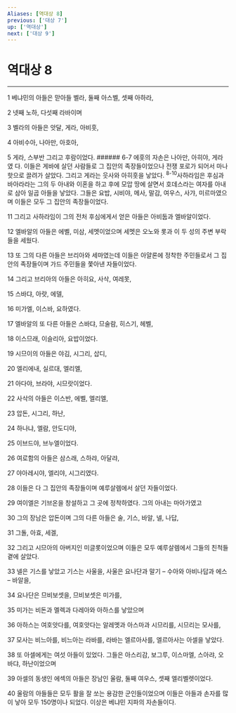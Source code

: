 ```yaml
---
Aliases: [역대상 8]
previous: ['대상 7']
up: ['역대상']
next: ['대상 9']
---
```

# 역대상 8

***


1 베냐민의 아들은 맏아들 벨라, 둘째 아스벨, 셋째 아하라, 

2 넷째 노하, 다섯째 라바이며 

3 벨라의 아들은 앗달, 게라, 아비훗, 

4 아비수아, 나아만, 아호아, 

5 게라, 스부반 그리고 후람이었다. ###### 6-7 에훗의 자손은 나아만, 아히야, 게라였 다. 이들은 게바에 살던 사람들로 그 집안의 족장들이었으나 전쟁 포로가 되어서 마나핫으로 끌려가 살았다. 그리고 게라는 웃사와 아히훗을 낳았다. <sup class="versenum">8-10</sup>사하라임은 후심과 바아라라는 그의 두 아내와 이혼을 하고 후에 모압 땅에 살면서 호데스라는 여자를 아내로 삼아 일곱 아들을 낳았다. 그들은 요밥, 시비야, 메사, 말감, 여우스, 사갸, 미르마였으며 이들은 모두 그 집안의 족장들이었다. 

11 그리고 사하라임이 그의 전처 후심에게서 얻은 아들은 아비둡과 엘바알이었다. 

12 엘바알의 아들은 에벨, 미삼, 세멧이었으며 세멧은 오노와 롯과 이 두 성의 주변 부락들을 세웠다. 

13 또 그의 다른 아들은 브리아와 세마였는데 이들은 아얄론에 정착한 주민들로서 그 집안의 족장들이며 가드 주민들을 쫓아낸 자들이었다. 

14 그리고 브리아의 아들은 아히요, 사삭, 여레못, 

15 스바댜, 아랏, 에델, 

16 미가엘, 이스바, 요하였다. 

17 엘바알의 또 다른 아들은 스바댜, 므술람, 히스기, 헤벨, 

18 이스므래, 이슬리아, 요밥이었다. 

19 시므이의 아들은 야김, 시그리, 삽디, 

20 엘리에내, 실르대, 엘리엘, 

21 아다야, 브라야, 시므랏이었다. 

22 사삭의 아들은 이스반, 에벨, 엘리엘, 

23 압돈, 시그리, 하난, 

24 하나냐, 엘람, 안도디야, 

25 이브드야, 브누엘이었다. 

26 여로함의 아들은 삼스래, 스하랴, 아달랴, 

27 야아레시야, 엘리야, 시그리였다. 

28 이들은 다 그 집안의 족장들이며 예루살렘에서 살던 자들이었다. 

29 여이엘은 기브온을 창설하고 그 곳에 정착하였다. 그의 아내는 마아가였고 

30 그의 장남은 압돈이며 그의 다른 아들은 술, 기스, 바알, 넬, 나답, 

31 그돌, 아효, 세겔, 

32 그리고 시므아의 아버지인 미글롯이었으며 이들은 모두 예루살렘에서 그들의 친척들 곁에 살았다. 

33 넬은 기스를 낳았고 기스는 사울을, 사울은 요나단과 말기 – 수아와 아비나답과 에스 – 바알을, 

34 요나단은 므비보셋을, 므비보셋은 미가를, 

35 미가는 비돈과 멜렉과 다레아와 아하스를 낳았으며 

36 아하스는 여호앗다를, 여호앗다는 알레멧과 아스마과 시므리를, 시므리는 모사를, 

37 모사는 비느아를, 비느아는 라바를, 라바는 엘르아사를, 엘르아사는 아셀을 낳았다. 

38 또 아셀에게는 여섯 아들이 있었다. 그들은 아스리감, 보그루, 이스마엘, 스아랴, 오바댜, 하난이었으며 

39 아셀의 동생인 에섹의 아들은 장남인 울람, 둘째 여우스, 셋째 엘리벨렛이었다. 

40 울람의 아들들은 모두 활을 잘 쏘는 용감한 군인들이었으며 이들은 아들과 손자를 많이 낳아 모두 150명이나 되었다. 이상은 베냐민 지파의 자손들이다.
